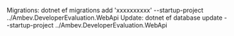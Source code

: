 Migrations: dotnet ef migrations add 'xxxxxxxxxx' --startup-project ../Ambev.DeveloperEvaluation.WebApi
Update: dotnet ef database update --startup-project ../Ambev.DeveloperEvaluation.WebApi
